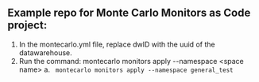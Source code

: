 
## Example repo for Monte Carlo Monitors as Code project:
   1. In the montecarlo.yml file, replace dwID with the uuid of the datawarehouse.
   2. Run the command: montecarlo monitors apply --namespace \<space name\>
      a. ``` montecarlo monitors apply --namespace general_test```
 
